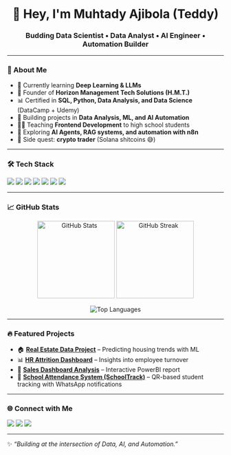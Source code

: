 <!-- Profile README for TeddyM1975 -->

<h1 align="center">👋 Hey, I'm Muhtady Ajibola (Teddy)</h1>
<h3 align="center">Budding Data Scientist • Data Analyst • AI Engineer • Automation Builder</h3>

---

### 🚀 About Me
- 🌱 Currently learning **Deep Learning & LLMs**  
- 💼 Founder of **Horizon Management Tech Solutions (H.M.T.)**  
- 📊 Certified in **SQL, Python, Data Analysis, and Data Science** (DataCamp + Udemy)  
- 🔭 Building projects in **Data Analysis, ML, and AI Automation**  
- 🧑‍🏫 Teaching **Frontend Development** to high school students  
- 🎯 Exploring **AI Agents, RAG systems, and automation with n8n**  
- 💸 Side quest: **crypto trader** (Solana shitcoins 😅)  

---

### 🛠️ Tech Stack
<p align="left">
  <img src="https://img.shields.io/badge/-Python-3776AB?style=for-the-badge&logo=python&logoColor=white" />
  <img src="https://img.shields.io/badge/-PostgreSQL-336791?style=for-the-badge&logo=postgresql&logoColor=white" />
  <img src="https://img.shields.io/badge/-Pandas-150458?style=for-the-badge&logo=pandas&logoColor=white" />
  <img src="https://img.shields.io/badge/-ScikitLearn-F7931E?style=for-the-badge&logo=scikitlearn&logoColor=white" />
  <img src="https://img.shields.io/badge/-Seaborn-0099CC?style=for-the-badge&logo=seaborn&logoColor=white" />
  <img src="https://img.shields.io/badge/-PowerBI-F2C811?style=for-the-badge&logo=powerbi&logoColor=black" />
  <img src="https://img.shields.io/badge/-GitHub-181717?style=for-the-badge&logo=github" />
</p>

---

### 📈 GitHub Stats
<p align="center">
  <img src="https://github-readme-stats.vercel.app/api?username=TeddyM1975&show_icons=true&theme=tokyonight" alt="GitHub Stats" height="180" />
  <img src="https://github-readme-streak-stats.herokuapp.com/?user=TeddyM1975&theme=tokyonight" alt="GitHub Streak" height="180" />
</p>

<p align="center">
  <img src="https://github-readme-stats.vercel.app/api/top-langs/?username=TeddyM1975&layout=compact&theme=tokyonight" alt="Top Languages" />
</p>

---

### 🔥 Featured Projects
- 🏠 **[Real Estate Data Project](#)** – Predicting housing trends with ML  
- 📊 **[HR Attrition Dashboard](#)** – Insights into employee turnover  
- 🛒 **[Sales Dashboard Analysis](#)** – Interactive PowerBI report  
- 🏫 **[School Attendance System (SchoolTrack)](#)** – QR-based student tracking with WhatsApp notifications  

---

### 🌐 Connect with Me
<p align="left">
  <a href="https://www.linkedin.com/in/muhtady-olajobi-795b131b6/"><img src="https://img.shields.io/badge/-LinkedIn-0077B5?style=for-the-badge&logo=linkedin&logoColor=white" /></a>
  <a href="https://x.com/muhtady_olajobi"><img src="https://img.shields.io/badge/-Twitter-1DA1F2?style=for-the-badge&logo=twitter&logoColor=white" /></a>
  <a href="mailto:Muhtadyajibola@gmail.com"><img src="https://img.shields.io/badge/-Gmail-D14836?style=for-the-badge&logo=gmail&logoColor=white" /></a>
</p>

---

✨ *“Building at the intersection of Data, AI, and Automation.”*

<!---
TeddyM1975/TeddyM1975 is a ✨ special ✨ repository because its `README.md` (this file) appears on your GitHub profile.
You can click the Preview link to take a look at your changes.
--->
